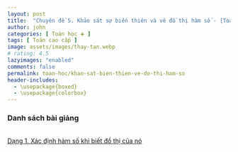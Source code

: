 ```yaml
---
layout: post
title:  "Chuyên đề 5. Khảo sát sự biến thiên và vẽ đồ thị hàm số - [Toán cao cấp]"
author: john
categories: [ Toán học ➕ ]
tags: [ Toán cao cấp ]
image: assets/images/thay-tan.webp
# rating: 4.5
lazyimages: "enabled"
comments: false
permalink: toan-hoc/khao-sat-bien-thien-ve-do-thi-ham-so
header-includes:
  - \usepackage{boxed}
  - \usepackage{colorbox}
---
```



<h3>Danh sách bài giảng </h3><br>
<a href="https://forms.gle/aQuHDYUvE8PV8B2H8" title="Xác định hàm số khi biết đồ thị của nó" target="_blank"> Dạng 1. Xác định hàm số khi biết đồ thị của nó</a>

